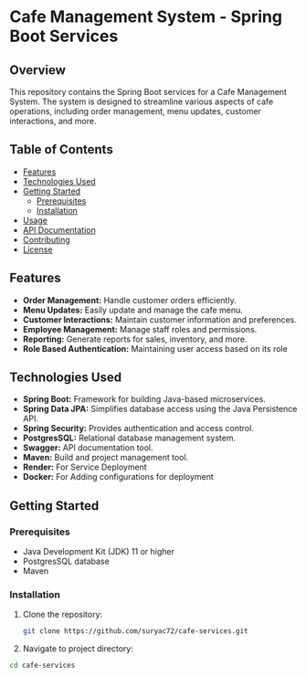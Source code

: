 # Cafe Management System - Spring Boot Services

## Overview

This repository contains the Spring Boot services for a Cafe Management System. The system is designed to streamline various aspects of cafe operations, including order management, menu updates, customer interactions, and more.

## Table of Contents

- [Features](#features)
- [Technologies Used](#technologies-used)
- [Getting Started](#getting-started)
  - [Prerequisites](#prerequisites)
  - [Installation](#installation)
- [Usage](#usage)
- [API Documentation](#api-documentation)
- [Contributing](#contributing)
- [License](#license)

## Features

- **Order Management:** Handle customer orders efficiently.
- **Menu Updates:** Easily update and manage the cafe menu.
- **Customer Interactions:** Maintain customer information and preferences.
- **Employee Management:** Manage staff roles and permissions.
- **Reporting:** Generate reports for sales, inventory, and more.
- **Role Based Authentication:** Maintaining user access based on its role

## Technologies Used

- **Spring Boot:** Framework for building Java-based microservices.
- **Spring Data JPA:** Simplifies database access using the Java Persistence API.
- **Spring Security:** Provides authentication and access control.
- **PostgresSQL:** Relational database management system.
- **Swagger:** API documentation tool.
- **Maven:** Build and project management tool.
- **Render:** For Service Deployment
- **Docker:** For Adding configurations for deployment
  
## Getting Started

### Prerequisites

- Java Development Kit (JDK) 11 or higher
- PostgresSQL database
- Maven

### Installation

1. Clone the repository:

   ```bash
   git clone https://github.com/suryac72/cafe-services.git

2. Navigate to project directory:

  ```bash
  cd cafe-services

